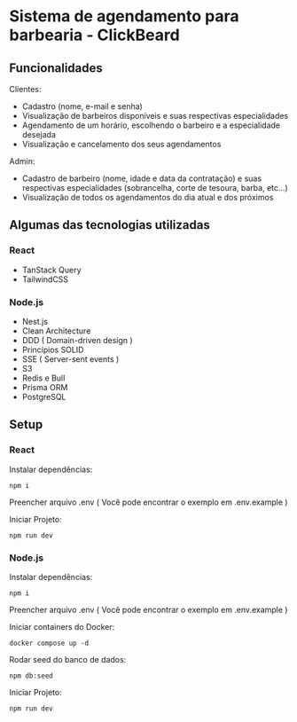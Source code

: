 # Sistema de agendamento para barbearia - ClickBeard

## Funcionalidades

Clientes:
- Cadastro (nome, e-mail e senha)
- Visualização de barbeiros disponíveis e suas respectivas especialidades
- Agendamento de um horário, escolhendo o barbeiro e a especialidade desejada
- Visualização e cancelamento dos seus agendamentos

Admin:
- Cadastro de barbeiro (nome, idade e data da contratação) e suas respectivas especialidades (sobrancelha, corte de tesoura, barba, etc...)
- Visualização de todos os agendamentos do dia atual e dos próximos

## Algumas das tecnologias utilizadas

### React
- TanStack Query
- TailwindCSS

### Node.js
- Nest.js
- Clean Architecture
- DDD ( Domain-driven design )
- Princípios SOLID
- SSE ( Server-sent events )
- S3
- Redis e Bull
- Prisma ORM
- PostgreSQL


## Setup

### React

Instalar dependências:
```
npm i 
```

Preencher arquivo .env ( Você pode encontrar o exemplo em .env.example )

Iniciar Projeto:
```
npm run dev 
```

### Node.js
Instalar dependências:
```
npm i 
```

Preencher arquivo .env ( Você pode encontrar o exemplo em .env.example )

Iniciar containers do Docker:
```
docker compose up -d
```

Rodar seed do banco de dados:
```
npm db:seed
```

Iniciar Projeto:
```
npm run dev 
```